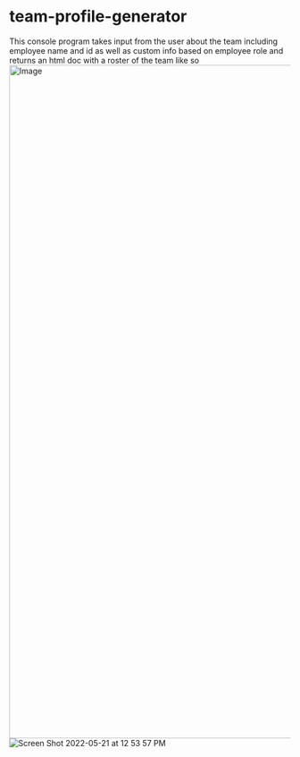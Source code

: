 # team-profile-generator

This console program takes input from the user about the team including employee name and id as well as custom info based on employee role and returns an html doc with a roster of the team like so <img width="1204" alt="Image" src="https://user-images.githubusercontent.com/96367186/169667067-dd06d700-b62e-4a18-9db6-593828c638c1.png">
![Screen Shot 2022-05-21 at 12 53 57 PM](https://user-images.githubusercontent.com/96367186/169667091-9bb423a1-aa7b-4d09-9b3f-e98a25d8758f.png)
